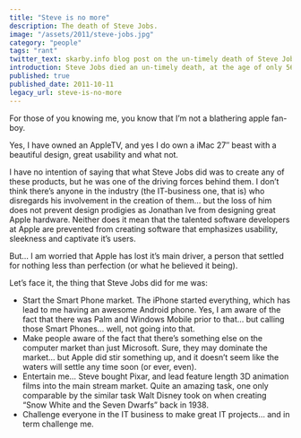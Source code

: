 ```yaml
---
title: "Steve is no more"
description: The death of Steve Jobs.
image: "/assets/2011/steve-jobs.jpg"
category: "people"
tags: "rant"
twitter_text: skarby.info blog post on the un-timely death of Steve Jobs
introduction: Steve Jobs died an un-timely death, at the age of only 56 years, from Pancreatic Cancer.
published: true
published_date: 2011-10-11
legacy_url: steve-is-no-more
---
```


For those of you knowing me, you know that I’m not a blathering apple fan-boy.

Yes, I have owned an AppleTV, and yes I do own a iMac 27″ beast with a beautiful design, great usability and what not.

I have no intention of saying that what Steve Jobs did was to create any of these products,
but he was one of the driving forces behind them. I don’t think there’s anyone in the industry (the IT-business
one, that is) who disregards his involvement in the creation of them… but the loss of him does not prevent design
prodigies as Jonathan Ive from designing great Apple hardware. Neither does it mean that the talented software
developers at Apple are prevented from creating software that emphasizes usability, sleekness and captivate it’s users.

But… I am worried that Apple has lost it’s main driver, a person that settled for nothing less than perfection (or
what he believed it being).

Let’s face it, the thing that Steve Jobs did for me was:

- Start the Smart Phone market. The iPhone started everything, which has lead to me having an awesome Android phone.
  Yes, I am aware of the fact that there was Palm and Windows Mobile prior to that… but calling those Smart Phones…
  well, not going into that.
- Make people aware of the fact that there’s something else on the computer market than just Microsoft. Sure,
  they may dominate the market… but Apple did stir something up, and it doesn’t seem like the waters will
  settle any time soon (or ever, even).
- Entertain me… Steve bought Pixar, and lead feature length 3D animation films into the main stream market.
  Quite an amazing task, one only comparable by the similar task Walt Disney took on when creating “Snow White
  and the Seven Dwarfs” back in 1938.
- Challenge everyone in the IT business to make great IT projects… and in term challenge me.
